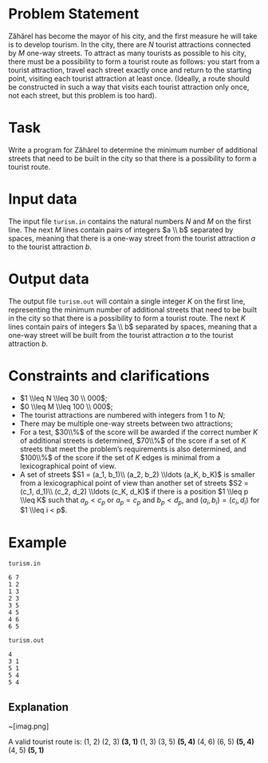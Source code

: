 
# Problem Statement

Zăhărel has become the mayor of his city, and the first measure he will take is to develop tourism. In the city, there are $N$ tourist attractions connected by $M$ one-way streets. To attract as many tourists as possible to his city, there must be a possibility to form a tourist route as follows: you start from a tourist attraction, travel each street exactly once and return to the starting point, visiting each tourist attraction at least once. (Ideally, a route should be constructed in such a way that visits each tourist attraction only once, not each street, but this problem is too hard).

# Task

Write a program for Zăhărel to determine the minimum number of additional streets that need to be built in the city so that there is a possibility to form a tourist route.

# Input data

The input file `turism.in` contains the natural numbers $N$ and $M$ on the first line. The next $M$ lines contain pairs of integers $a \\ b$ separated by spaces, meaning that there is a one-way street from the tourist attraction $a$ to the tourist attraction $b$.

# Output data

The output file `turism.out` will contain a single integer $K$ on the first line, representing the minimum number of additional streets that need to be built in the city so that there is a possibility to form a tourist route. The next $K$ lines contain pairs of integers $a \\ b$ separated by spaces, meaning that a one-way street will be built from the tourist attraction $a$ to the tourist attraction $b$.

# Constraints and clarifications

* $1 \\leq N \\leq 30 \\ 000$;
* $0 \\leq M \\leq 100 \\ 000$;
* The tourist attractions are numbered with integers from $1$ to $N$;
* There may be multiple one-way streets between two attractions;
* For a test, $30\\%$ of the score will be awarded if the correct number $K$ of additional streets is determined,
  $70\\%$ of the score if a set of $K$ streets that meet the problem’s requirements is also determined, and $100\\%$
  of the score if the set of $K$ edges is minimal from a lexicographical point of view.
* A set of streets $S1 = (a_1, b_1)\\ (a_2, b_2) \\ldots (a_K, b_K)$ is smaller from a lexicographical point of view than another
  set of streets $S2 = (c_1, d_1)\\ (c_2, d_2) \\ldots (c_K, d_K)$ if there is a position $1 \\leq p \\leq K$ such that $a_p < c_p$ or $a_p = c_p$ and $b_p < d_p$, and $(a_i, b_i) = (c_i, d_i)$ for $1 \\leq i < p$.

# Example 

`turism.in`
```
6 7
1 2
1 3
2 3
3 5
4 5
4 6
6 5
```

`turism.out`
```
4
3 1
5 1
5 4
5 4
```

## Explanation
~[imag.png]

A valid tourist route is:
(1, 2) (2, 3) **(3, 1)** (1, 3) (3, 5) **(5, 4)** (4, 6) (6, 5) **(5, 4)** (4, 5) **(5, 1)**
